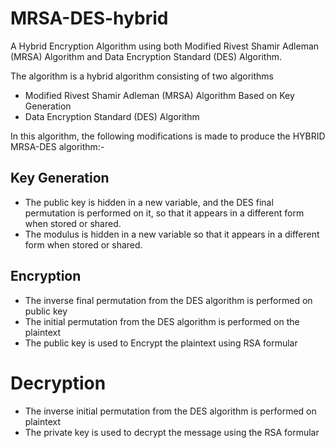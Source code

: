 # MRSA-DES-hybrid
A Hybrid Encryption Algorithm using both Modified Rivest Shamir Adleman (MRSA) Algorithm and Data Encryption Standard (DES) Algorithm.

The algorithm is a hybrid algorithm consisting of two algorithms
-	Modified Rivest Shamir Adleman (MRSA) Algorithm Based on Key Generation
-	Data Encryption Standard (DES) Algorithm

In this algorithm, the following modifications is made to produce the HYBRID MRSA-DES algorithm:- 
## Key Generation
- The public key is hidden in a new variable, and the DES final permutation is performed on it, so that it appears in a different form when stored or shared.
- The modulus is hidden in a new variable so that it appears in a different form when stored or shared.

## Encryption
-	The inverse final permutation from the DES algorithm is performed on public key
-	The initial permutation from the DES algorithm is performed on the plaintext
-	The public key is used to Encrypt the plaintext using RSA formular

# Decryption
-	The inverse initial permutation from the DES algorithm is performed on plaintext 
- The private key is used to decrypt the message using the RSA formular
